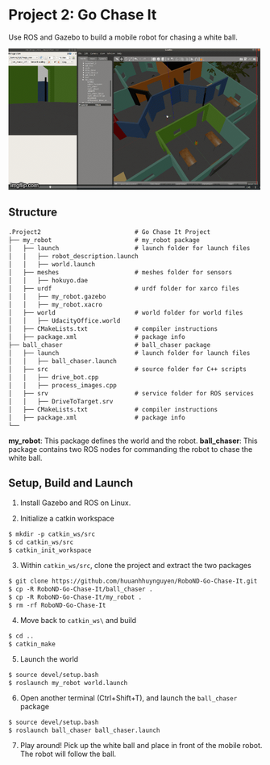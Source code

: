 # Project 2: Go Chase It

Use ROS and Gazebo to build a mobile robot for chasing a white ball.

<a href="https://www.youtube.com/watch?v=fugrDDqZiU8&feature=youtu.be" target="_blank">
<img src="demo.gif" alt="circuit" width="500" height="280"/></a>

## Structure
```
.Project2                          # Go Chase It Project
├── my_robot                       # my_robot package
│   ├── launch                     # launch folder for launch files
│   │   ├── robot_description.launch
│   │   ├── world.launch
│   ├── meshes                     # meshes folder for sensors
│   │   ├── hokuyo.dae
│   ├── urdf                       # urdf folder for xarco files
│   │   ├── my_robot.gazebo
│   │   ├── my_robot.xacro
│   ├── world                      # world folder for world files
│   │   ├── UdacityOffice.world
│   ├── CMakeLists.txt             # compiler instructions
│   ├── package.xml                # package info
├── ball_chaser                    # ball_chaser package
│   ├── launch                     # launch folder for launch files
│   │   ├── ball_chaser.launch
│   ├── src                        # source folder for C++ scripts
│   │   ├── drive_bot.cpp
│   │   ├── process_images.cpp
│   ├── srv                        # service folder for ROS services
│   │   ├── DriveToTarget.srv
│   ├── CMakeLists.txt             # compiler instructions
│   ├── package.xml                # package info
└──
```
**my_robot**: This package defines the world and the robot.
**ball_chaser**: This package contains two ROS nodes for commanding the robot to chase the white ball.

## Setup, Build and Launch
1. Install Gazebo and ROS on Linux.

2. Initialize a catkin workspace
```console
$ mkdir -p catkin_ws/src
$ cd catkin_ws/src
$ catkin_init_workspace
```

3. Within `catkin_ws/src`, clone the project and extract the two packages
```
$ git clone https://github.com/huuanhhuynguyen/RoboND-Go-Chase-It.git
$ cp -R RoboND-Go-Chase-It/ball_chaser .
$ cp -R RoboND-Go-Chase-It/my_robot .
$ rm -rf RoboND-Go-Chase-It
```

4. Move back to `catkin_ws\` and build
```
$ cd ..
$ catkin_make
```

5. Launch the world
```
$ source devel/setup.bash
$ roslaunch my_robot world.launch
```

6. Open another terminal (Ctrl+Shift+T), and launch the `ball_chaser` package
```
$ source devel/setup.bash
$ roslaunch ball_chaser ball_chaser.launch
```

7. Play around! Pick up the white ball and place in front of the mobile robot. The robot will follow the ball.

